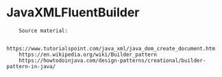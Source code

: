 # JavaXMLFluentBuilder

	    Source material:

        https://www.tutorialspoint.com/java_xml/java_dom_create_document.htm
        https://en.wikipedia.org/wiki/Builder_pattern
        https://howtodoinjava.com/design-patterns/creational/builder-pattern-in-java/
